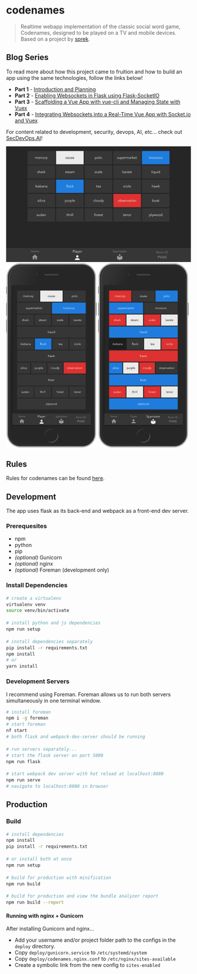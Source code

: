 # codenames

> Realtime webapp implementation of the classic social word game, Codenames, designed to be played on a TV and mobile devices. Based on a project by [sprek](https://github.com/sprek).

## Blog Series

To read more about how this project came to fruition and how to build an app using the same technologies, follow the links below!

* __Part 1__ - [Introduction and Planning](https://secdevops.ai/weekend-project-part-1-creating-a-real-time-web-based-application-using-flask-vue-and-socket-b71c73f37df7)
* __Part 2__ - [Enabling Websockets in Flask using Flask-SocketIO](https://secdevops.ai/weekend-project-part-2-turning-flask-into-a-real-time-websocket-server-using-flask-socketio-ab6b45f1d896)
* __Part 3__ - [Scaffolding a Vue App with vue-cli and Managing State with Vuex](https://secdevops.ai/weekend-project-part-3-centralizing-state-management-with-vuex-5f4387ebc144)
* __Part 4__ - [Integrating Websockets into a Real-Time Vue App with Socket.io and Vuex](https://secdevops.ai/weekend-project-part-4-integrating-websockets-into-a-real-time-vue-app-with-socket-io-and-vuex-e358e04f477c)

For content related to development, security, devops, AI, etc... check out [SecDevOps.AI](https://secdevops.ai)!

<p>
  <img src="screenshots/player-full.png" alt="Large Player View">
  <img src="screenshots/player-mobile.png" alt="Player - mobile" width="49%">
  <img src="screenshots/spymaster-mobile.png" alt="Spymaster - mobile" width="49%">
</p>

## Rules

Rules for codenames can be found [here](https://en.wikipedia.org/wiki/Codenames_(board_game)#Rules).

## Development

The app uses flask as its back-end and webpack as a front-end dev server.

### Prerequesites

* npm
* python
* pip
* _(optional)_ Gunicorn
* _(optional)_ nginx
* _(optional)_ Foreman (development only)

### Install Dependencies
```bash
# create a virtualenv
virtualenv venv
source venv/bin/activate

# install python and js dependencies
npm run setup

# install dependencies separately
pip install -r requirements.txt
npm install
# or
yarn install
```

### Development Servers

I recommend using Foreman. Foreman allows us to run both servers simultaneously in one terminal window.

```bash
# install foreman
npm i -g foreman
# start foreman
nf start
# both flask and webpack-dev-server should be running

# run servers separately...
# start the flask server on port 5000
npm run flask

# start webpack dev server with hot reload at localhost:8080
npm run serve
# navigate to localhost:8080 in browser
```

## Production

### Build

``` bash
# install dependencies
npm install
pip install -r requirements.txt

# or install both at once
npm run setup

# build for production with minification
npm run build

# build for production and view the bundle analyzer report
npm run build --report
```

#### Running with nginx + Gunicorn

After installing Gunicorn and nginx...

* Add your username and/or project folder path to the configs in the `deploy` directory.
* Copy `deploy/gunicorn.service` to `/etc/systemd/system`
* Copy `deploy/codenames.nginx.conf` to `/etc/nginx/sites-available`
* Create a symbolic link from the new config to `sites-enabled`
